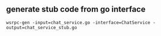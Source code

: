## generate stub code from go interface

```
wsrpc-gen -input=chat_service.go -interface=ChatService -output=chat_service_stub.go
```
